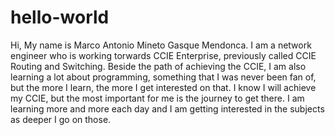 # hello-world

Hi,
My name is Marco Antonio Mineto Gasque Mendonca. I am a network engineer who is working torwards CCIE Enterprise, previously called CCIE Routing and Switching.
Beside the path of achieving the CCIE, I am also learning a lot about programming, something that I was never been fan of, but the more I learn, the more I get interested on that.
I know I will achieve my CCIE, but the most important for me is the journey to get there. I am learning more and more each day and I am getting interested in the subjects as deeper I go on those.
